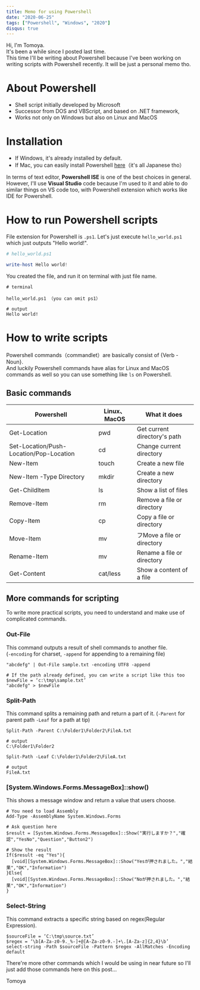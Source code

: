 ```yaml
---
title: Memo for using Powershell
date: "2020-06-25"
tags: ["Powershell", "Windows", "2020"]
disqus: true
---
```


Hi, I'm Tomoya.  
It's been a while since I posted last time.  
This time I'll be writing about Powershell because I've been working on writing scripts with Powershell recently. It will be just a personal memo tho.


# About Powershell
- Shell script initially developed by Microsoft
- Successor from DOS and VBScript, and based on .NET framework,
- Works not only on Windows but also on Linux and MacOS

# Installation
- If Windows, it's already installed by default.
- If Mac, you can easily install Powershell [here](https://docs.microsoft.com/ja-jp/powershell/scripting/install/installing-powershell-core-on-macos?view=powershell-7)（it's all Japanese tho）

In terms of text editor, **Powershell ISE** is one of the best choices in general. However, I'll use **Visual Studio** code because I'm used to it and able to do similar things on VS code too, with Powershell extension which works like IDE for Powershell.

# How to run Powershell scripts
File extension for Powershell is `.ps1`. Let's just execute `hello_world.ps1` which just outputs "Hello world!".

```ps1
# hello_world.ps1

write-host Hello world!
```

You created the file, and run it on terminal with just file name.

```terminal
# terminal

hello_world.ps1 （you can omit ps1）

# output
Hello world!
```

# How to write scripts
Powershell commands（commandlet）are basically consist of {Verb - Noun}.  
And luckily Powershell commands have alias for Linux and MacOS commands as well so you can use something like `ls` on Powershell.


## Basic commands
| Powershell                      | Linux、MacOS | What it does                   |
| --------------------------------------- | -------------------- | -------------------------- |
| Get-Location                            | pwd                  | Get current directory's path  |
| Set-Location/Push-Location/Pop-Location | cd                   | Change current directory   |
| New-Item                                | touch                | Create a new file         |
| New-Item -Type Directory                | mkdir                | Create a new directory         |
| Get-ChildItem                           | ls                   | Show a list of files         |
| Remove-Item                             | rm                   | Remove a file or directory            |
| Copy-Item                               | cp                   | Copy a file or directory           |
| Move-Item                               | mv                   | フMove a file or directory             |
| Rename-Item                             | mv                   | Rename a file or directory             |
| Get-Content                             | cat/less             | Show a content of a file         |

## More commands for scripting
To write more practical scripts, you need to understand and make use of complicated commands.

### Out-File
This command outputs a result of shell commands to another file.  
(`-encoding` for charset, `-append` for appending to a remaining file)
```
"abcdefg" | Out-File sample.txt -encoding UTF8 -append

# If the path already defined, you can write a script like this too
$newFile = ‘c:\tmp\sample.txt’
"abcdefg" > $newFile
```

### Split-Path
This command splits a remaining path and return a part of it.
(`-Parent` for parent path `-Leaf` for a path at tip)
```
Split-Path -Parent C:\Folder1\Folder2\FileA.txt

# output
C:\Folder1\Folder2

Split-Path -Leaf C:\Folder1\Folder2\FileA.txt

# output
FileA.txt
```

### [System.Windows.Forms.MessageBox]::show()
This shows a message window and return a value that users choose.

```
# You need to load Assembly
Add-Type -AssemblyName System.Windows.Forms

# Ask question here
$result = [System.Windows.Forms.MessageBox]::Show("実行しますか？","確認","YesNo","Question","Button2")

# Show the result
If($result -eq "Yes"){
  [void][System.Windows.Forms.MessageBox]::Show("Yesが押されました。","結果","OK","Information")
}Else{
  [void][System.Windows.Forms.MessageBox]::Show("Noが押されました。","結果","OK","Information")
}

```

### Select-String
This command extracts a specific string based on regex(Regular Expression).

```
$sourceFile = ‘C:\tmp\source.txt’
$regex = ‘\b[A-Za-z0-9._%-]+@[A-Za-z0-9.-]+\.[A-Za-z]{2,4}\b’
select-string -Path $sourceFile -Pattern $regex -AllMatches -Encoding default
```

There're more other commands which I would be using in near future so I'll just add those commands here on this post...



Tomoya